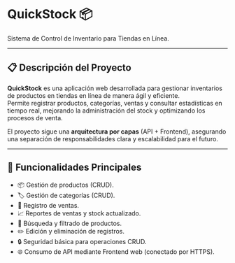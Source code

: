 # QuickStock 📦

Sistema de Control de Inventario para Tiendas en Línea.

---

## 📋 Descripción del Proyecto

**QuickStock** es una aplicación web desarrollada para gestionar inventarios de productos en tiendas en línea de manera ágil y eficiente.  
Permite registrar productos, categorías, ventas y consultar estadísticas en tiempo real, mejorando la administración del stock y optimizando los procesos de venta.

El proyecto sigue una **arquitectura por capas** (API + Frontend), asegurando una separación de responsabilidades clara y escalabilidad para el futuro.

---

## 🚀 Funcionalidades Principales

- 📦 Gestión de productos (CRUD).
- 🏷️ Gestión de categorías (CRUD).
- 🛒 Registro de ventas.
- 📈 Reportes de ventas y stock actualizado.
- 🔎 Búsqueda y filtrado de productos.
- ✏️ Edición y eliminación de registros.
- 🔒 Seguridad básica para operaciones CRUD.
- 🌐 Consumo de API mediante Frontend web (conectado por HTTPS).
